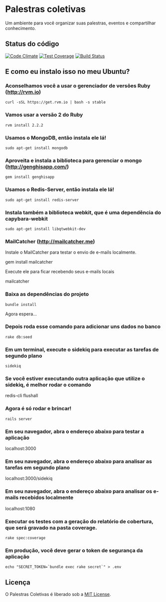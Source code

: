 # Palestras coletivas

Um ambiente para você organizar suas palestras, eventos e compartilhar conhecimento.

## Status do código

[![Code Climate](https://codeclimate.com/github/tasafo/palestras-coletivas/badges/gpa.svg)](https://codeclimate.com/github/tasafo/palestras-coletivas) [![Test Coverage](https://codeclimate.com/github/tasafo/palestras-coletivas/badges/coverage.svg)](https://codeclimate.com/github/tasafo/palestras-coletivas) [![Build Status](https://travis-ci.org/tasafo/palestras-coletivas.svg?branch=master)](https://travis-ci.org/tasafo/palestras-coletivas)

## E como eu instalo isso no meu Ubuntu?

### Aconselhamos você a usar o gerenciador de versões Ruby (http://rvm.io)

	curl -sSL https://get.rvm.io | bash -s stable

### Vamos usar a versão 2 do Ruby

	rvm install 2.2.2

### Usamos o MongoDB, então instala ele lá!

	sudo apt-get install mongodb

### Aproveita e instala a biblioteca para gerenciar o mongo (http://genghisapp.com/)

	gem install genghisapp

### Usamos o Redis-Server, então instala ele lá!

	sudo apt-get install redis-server

### Instala também a biblioteca webkit, que é uma dependência do capybara-webkit

	sudo apt-get install libqtwebkit-dev

### MailCatcher (http://mailcatcher.me)
Instale o MailCatcher para testar o envio de e-mails localmente.

  gem install mailcatcher

Execute ele para ficar recebendo seus e-mails locais

  mailcatcher

### Baixa as dependências do projeto

	bundle install

Agora espera...

### Depois roda esse comando para adicionar uns dados no banco

	rake db:seed

### Em um terminal, execute o sidekiq para executar as tarefas de segundo plano

	sidekiq

### Se você estiver executando outra aplicação que utilize o sidekiq, é melhor rodar o comando

  redis-cli flushall

### Agora é só rodar e brincar!

	rails server

### Em seu navegador, abra o endereço abaixo para testar a aplicação

  localhost:3000

### Em seu navegador, abra o endereço abaixo para analisar as tarefas em segundo plano

  localhost:3000/sidekiq

### Em seu navegador, abra o endereço abaixo para analisar os e-mails recebidos localmente

  localhost:1080

### Executar os testes com a geração do relatório de cobertura, que será gravado na pasta coverage.

	rake spec:coverage

### Em produção, você deve gerar o token de segurança da aplicação

	echo "SECRET_TOKEN=`bundle exec rake secret`" > .env

## Licença

O Palestras Coletivas é liberado sob a [MIT License](http://www.opensource.org/licenses/MIT).
